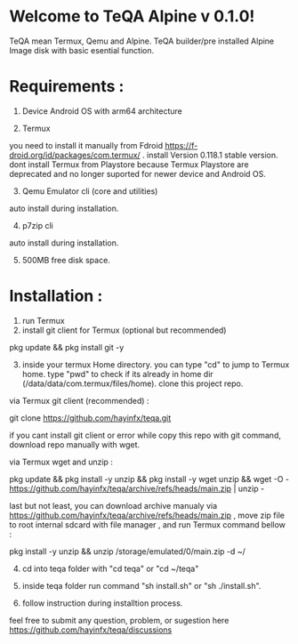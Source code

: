 # Welcome to TeQA Alpine v 0.1.0!
                                                     
TeQA mean Termux, Qemu and Alpine. TeQA builder/pre installed Alpine Image disk with basic esential function.

# Requirements :

1. Device Android OS with arm64 architecture

2. Termux 

you need to install it manually from Fdroid https://f-droid.org/id/packages/com.termux/ . install Version 0.118.1 stable version. dont install Termux from Playstore because Termux Playstore are deprecated and no longer suported for newer device and Android OS.

3. Qemu Emulator cli (core and utilities)

auto install during installation.

4. p7zip cli

auto install during installation.

5. 500MB free disk space.

# Installation :

1. run Termux
2. install git client for Termux (optional but recommended)

pkg update && pkg install git -y

3. inside your termux Home directory. you can type "cd" to jump to Termux home. type "pwd" to check if its already in home dir (/data/data/com.termux/files/home). clone this project repo.

via Termux git client (recommended) : 

git clone https://github.com/hayinfx/teqa.git

if you cant install git client or error while copy this repo with git command, download repo manually with wget.

via Termux wget and unzip : 

pkg update && pkg install -y unzip && pkg install -y wget unzip && wget -O - https://github.com/hayinfx/teqa/archive/refs/heads/main.zip | unzip -

last but not least, you can download archive manualy via https://github.com/hayinfx/teqa/archive/refs/heads/main.zip , move zip file to root internal sdcard with file manager , and run Termux command bellow :

pkg install -y unzip && unzip /storage/emulated/0/main.zip -d ~/ 

4. cd into teqa folder with "cd teqa" or "cd ~/teqa" 

5. inside teqa folder run command "sh install.sh" or "sh ./install.sh".

6. follow instruction during installtion process.

feel free to submit any question, problem, or sugestion here https://github.com/hayinfx/teqa/discussions
